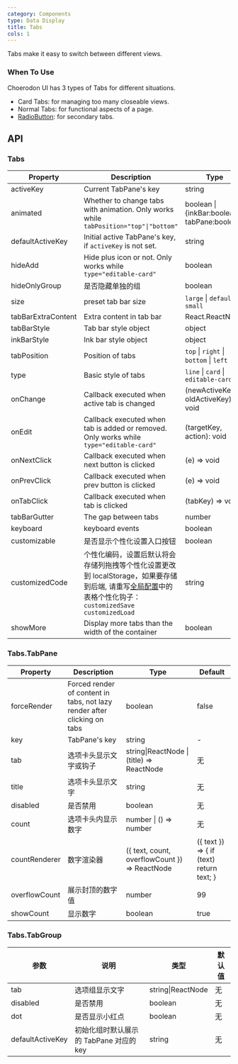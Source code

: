 ```yaml
---
category: Components
type: Data Display
title: Tabs
cols: 1
---
```


Tabs make it easy to switch between different views.

### When To Use

Choerodon UI has 3 types of Tabs for different situations.

- Card Tabs: for managing too many closeable views.
- Normal Tabs: for functional aspects of a page.
- [RadioButton](/components/radio/#components-radio-demo-radiobutton): for secondary tabs.

## API

### Tabs

| Property | Description | Type | Default |
| --- | --- | --- | --- |
| activeKey | Current TabPane's key | string | - |
| animated | Whether to change tabs with animation. Only works while `tabPosition="top"\|"bottom"` | boolean \| {inkBar:boolean, tabPane:boolean} | `true`, `false` when `type="card"` |
| defaultActiveKey | Initial active TabPane's key, if `activeKey` is not set. | string | - |
| hideAdd | Hide plus icon or not. Only works while `type="editable-card"` | boolean | `false` |
| hideOnlyGroup | 是否隐藏单独的组 | boolean | false |
| size | preset tab bar size | `large` \| `default` \| `small` | `default` |
| tabBarExtraContent | Extra content in tab bar | React.ReactNode | - |
| tabBarStyle | Tab bar style object | object | - |
| inkBarStyle | Ink bar style object | object | - |
| tabPosition | Position of tabs | `top` \| `right` \| `bottom` \| `left` | `top` |
| type | Basic style of tabs | `line` \| `card` \| `editable-card` | `line` |
| onChange | Callback executed when active tab is changed | (newActiveKey, oldActiveKey) => void | - |
| onEdit | Callback executed when tab is added or removed. Only works while `type="editable-card"` | (targetKey, action): void | - |
| onNextClick | Callback executed when next button is clicked | (e) => void | - |
| onPrevClick | Callback executed when prev button is clicked | (e) => void | - |
| onTabClick | Callback executed when tab is clicked | (tabKey) => void | - |
| tabBarGutter | The gap between tabs | number | - |
| keyboard|  keyboard events| boolean | true |
| customizable | 是否显示个性化设置入口按钮  | boolean | |
| customizedCode | 个性化编码，设置后默认将会存储列拖拽等个性化设置更改到 localStorage，如果要存储到后端, 请重写[全局配置](/components/configure)中的表格个性化钩子： `customizedSave` `customizedLoad` | string | |
| showMore | Display more tabs than the width of the container | boolean | false |

### Tabs.TabPane

| Property | Description | Type | Default |
| --- | --- | --- | --- |
| forceRender | Forced render of content in tabs, not lazy render after clicking on tabs | boolean | false |
| key | TabPane's key | string | - |
| tab         | 选项卡头显示文字或钩子          | string\|ReactNode \| (title) => ReactNode | 无     |
| title         | 选项卡头显示文字          | string | 无     |
| disabled         | 是否禁用          | boolean | 无     |
| count         | 选项卡头内显示数字          | number \| () => number | 无     |
| countRenderer         | 数字渲染器          | ({ text, count, overflowCount }) => ReactNode  | ({ text }) => { if (text) return text; }     |
| overflowCount         | 展示封顶的数字值         | number | 99     |
| showCount         | 显示数字        | boolean | true     |

### Tabs.TabGroup

| 参数        | 说明                      | 类型              | 默认值 |
| ----------- | ------------------------- | ----------------- | ------ |
| tab         | 选项组显示文字          | string\|ReactNode | 无     |
| disabled         | 是否禁用          | boolean | 无     |
| dot         | 是否显示小红点          | boolean | 无     |
| defaultActiveKey         | 初始化组时默认展示的 TabPane 对应的 key          | string | 无     |
